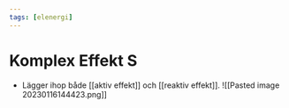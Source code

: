 ```yaml
---
tags: [elenergi]
---
```

# Komplex Effekt S
- Lägger ihop både [[aktiv effekt]] och [[reaktiv effekt]].
![[Pasted image 20230116144423.png]]